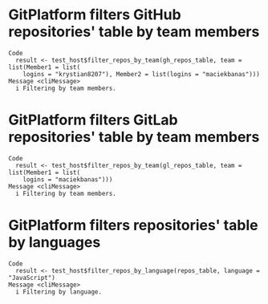 # GitPlatform filters GitHub repositories' table by team members

    Code
      result <- test_host$filter_repos_by_team(gh_repos_table, team = list(Member1 = list(
        logins = "krystian8207"), Member2 = list(logins = "maciekbanas")))
    Message <cliMessage>
      i Filtering by team members.

# GitPlatform filters GitLab repositories' table by team members

    Code
      result <- test_host$filter_repos_by_team(gl_repos_table, team = list(Member1 = list(
        logins = "maciekbanas")))
    Message <cliMessage>
      i Filtering by team members.

# GitPlatform filters repositories' table by languages

    Code
      result <- test_host$filter_repos_by_language(repos_table, language = "JavaScript")
    Message <cliMessage>
      i Filtering by language.

